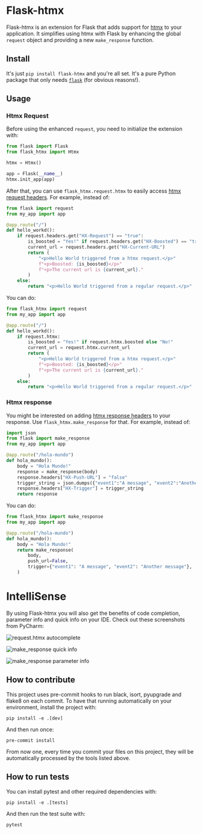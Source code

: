# Flask-htmx

Flask-htmx is an extension for Flask that adds support for [htmx](https://htmx.org) to 
your application.  It simplifies using htmx with Flask by enhancing the global `request` 
object and providing a new `make_response` function.

## Install

It's just `pip install flask-htmx` and you're all set. It's a pure Python package that
only needs [`flask`](https://flask.palletsprojects.com) (for obvious reasons!).

## Usage

### Htmx Request

Before using the enhanced `request`, you need to initialize the extension with:

```python
from flask import Flask
from flask_htmx import Htmx

htmx = Htmx()

app = Flask(__name__)
htmx.init_app(app)
```

After that, you can use `flask_htmx.request.htmx` to easily access
[htmx request headers](https://htmx.org/reference/#request_headers). For example,
instead of:

```python
from flask import request
from my_app import app

@app.route("/")
def hello_workd():
    if request.headers.get("HX-Request") == "true":
        is_boosted = "Yes!" if request.headers.get("HX-Boosted") == "true" else "No!"
        current_url = request.headers.get("HX-Current-URL")
        return (
            "<p>Hello World triggered from a htmx request.</p>"
            f"<p>Boosted: {is_boosted}</p>"
            f"<p>The current url is {current_url}."
        )
    else:
        return "<p>Hello World triggered from a regular request.</p>"
```

You can do:

```python
from flask_htmx import request
from my_app import app

@app.route("/")
def hello_workd():
    if request.htmx:
        is_boosted = "Yes!" if request.htmx.boosted else "No!"
        current_url = request.htmx.current_url
        return (
            "<p>Hello World triggered from a htmx request.</p>"
            f"<p>Boosted: {is_boosted}</p>"
            f"<p>The current url is {current_url}."
        )
    else:
        return "<p>Hello World triggered from a regular request.</p>"
```

### Htmx response

You might be interested on adding
[htmx response headers](https://htmx.org/reference/#response_headers) to your response.
Use `flask_htmx.make_response` for that. For example, instead of:

```python
import json
from flask import make_response
from my_app import app

@app.route("/hola-mundo")
def hola_mundo():
    body = "Hola Mundo!"
    response = make_response(body)
    response.headers["HX-Push-URL"] = "false"
    trigger_string = json.dumps({"event1":"A message", "event2":"Another message"})
    response.headers["HX-Trigger"] = trigger_string
    return response
```

You can do:

```python
from flask_htmx import make_response
from my_app import app

@app.route("/hola-mundo")
def hola_mundo():
    body = "Hola Mundo!"
    return make_response(
        body,
        push_url=False,
        trigger={"event1": "A message", "event2": "Another message"},
    )
```

# IntelliSense

By using Flask-htmx you will also get the benefits of code completion, parameter info
and quick info on your IDE. Check out these screenshots from PyCharm:

![request.htmx autocomplete](https://raw.githubusercontent.com/sponsfreixes/flask-htmx/main/docs/images/request_htmx_code_completion.png)

![make_response quick info](https://raw.githubusercontent.com/sponsfreixes/flask-htmx/main/docs/images/make_response_quick_info.png)

![make_response parameter info](https://raw.githubusercontent.com/sponsfreixes/flask-htmx/main/docs/images/make_response_parameter_info.png)

## How to contribute

This project uses pre-commit hooks to run black, isort, pyupgrade and flake8 on each commit. To have that running
automatically on your environment, install the project with:

```shell
pip install -e .[dev]
```

And then run once:

```shell
pre-commit install
```

From now one, every time you commit your files on this project, they will be automatically processed by the tools listed
above.

## How to run tests

You can install pytest and other required dependencies with:

```shell
pip install -e .[tests]
```

And then run the test suite with:

```shell
pytest
```


